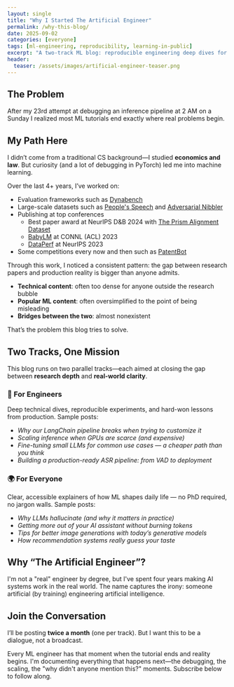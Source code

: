```yaml
---
layout: single
title: "Why I Started The Artificial Engineer"
permalink: /why-this-blog/
date: 2025-09-02
categories: [everyone]
tags: [ml-engineering, reproducibility, learning-in-public]
excerpt: "A two-track ML blog: reproducible engineering deep dives for practitioners, and clear explainers for everyone."
header:
  teaser: /assets/images/artificial-engineer-teaser.png
---
```

## The Problem
After my 23rd attempt at debugging an inference pipeline at 2 AM on a Sunday I realized most ML tutorials end exactly where real problems begin.


## My Path Here
I didn’t come from a traditional CS background—I studied **economics and law**. But curiosity (and a lot of debugging in PyTorch) led me into machine learning.  

Over the last 4+ years, I’ve worked on:
- Evaluation frameworks such as [Dynabench](https://dynabench.org) 
- Large-scale datasets such as [People's Speech](https://huggingface.co/datasets/MLCommons/peoples_speech) and [Adversarial Nibbler](https://github.com/google-research-datasets/adversarial-nibbler/tree/main)
- Publishing at top conferences
  - Best paper award at NeurIPS D&B 2024 with [The Prism Alignment Dataset](https://neurips.cc/virtual/2024/oral/98025)
  - [BabyLM](https://arxiv.org/abs/2504.08165) at CONNL (ACL) 2023
  - [DataPerf](https://proceedings.neurips.cc/paper_files/paper/2023/hash/112db88215e25b3ae2750e9eefcded94-Abstract-Datasets_and_Benchmarks.html) at NeurIPS 2023
- Some competitions every now and then such as [PatentBot](https://devpost.com/software/patentbot?_gl=1*16py2bb*_gcl_au*NTAxNzYwNjUzLjE3NTY4NjI5MzI.*_ga*MTA1NjczNzEzNi4xNzU2ODYyOTMz*_ga_0YHJK3Y10M*czE3NTY4NjI5MzIkbzEkZzEkdDE3NTY4NjI5MzUkajU3JGwwJGgw)

Through this work, I noticed a consistent pattern: the gap between research papers and production reality is bigger than anyone admits.

- **Technical content**: often too dense for anyone outside the research bubble  
- **Popular ML content**: often oversimplified to the point of being misleading  
- **Bridges between the two**: almost nonexistent  

That’s the problem this blog tries to solve.

## Two Tracks, One Mission

This blog runs on two parallel tracks—each aimed at closing the gap between **research depth** and **real-world clarity**.

### 🔧 For Engineers
Deep technical dives, reproducible experiments, and hard-won lessons from production. Sample posts:
- *Why our LangChain pipeline breaks when trying to customize it*  
- *Scaling inference when GPUs are scarce (and expensive)*  
- *Fine-tuning small LLMs for common use cases — a cheaper path than you think*  
- *Building a production-ready ASR pipeline: from VAD to deployment*  

### 🌍 For Everyone
Clear, accessible explainers of how ML shapes daily life — no PhD required, no jargon walls. Sample posts:
- *Why LLMs hallucinate (and why it matters in practice)*  
- *Getting more out of your AI assistant without burning tokens*  
- *Tips for better image generations with today’s generative models*  
- *How recommendation systems really guess your taste*  
 
## Why “The Artificial Engineer”?

I'm not a "real" engineer by degree, but I've spent four years making AI systems work in the real world. The name captures the irony: someone artificial (by training) engineering artificial intelligence.

## Join the Conversation

I’ll be posting **twice a month** (one per track). But I want this to be a dialogue, not a broadcast.    

Every ML engineer has that moment when the tutorial ends and reality begins. I'm documenting everything that happens next—the debugging, the scaling, the "why didn't anyone mention this?" moments. Subscribe below to follow along.

